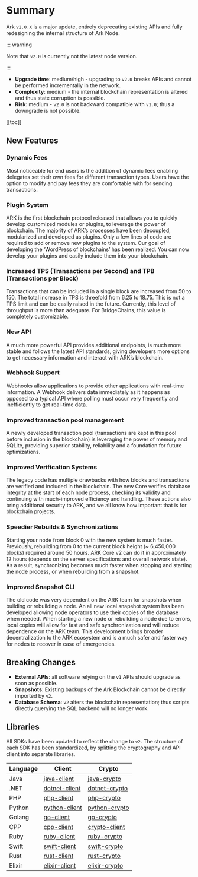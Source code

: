 # Summary

Ark `v2.0.X` is a major update, entirely deprecating existing APIs and fully redesigning the internal structure of Ark Node. 

::: warning

Note that `v2.0` is currently not the latest node version.

:::

* **Upgrade time**: medium/high - upgrading to `v2.0` breaks APIs and cannot be performed incrementally in the network.
* **Complexity**: medium - the internal blockchain representation is altered and thus state corruption is possible.
* **Risk**: medium - `v2.0` is not backward compatible with `v1.0`; thus a downgrade is not possible.

[[toc]]

## New Features

### Dynamic Fees 

Most noticeable for end users is the addition of dynamic fees enabling delegates set their own fees for different transaction types. Users have the option to modify and pay fees they are comfortable with for sending transactions.

### Plugin System 

ARK is the first blockchain protocol released that allows you to quickly develop customized modules or plugins, to leverage the power of blockchain. The majority of ARK’s processes have been decoupled, modularized and developed as plugins. Only a few lines of code are required to add or remove new plugins to the system. Our goal of developing the ‘WordPress of blockchains’ has been realized. You can now develop your plugins and easily include them into your blockchain.

### Increased TPS (Transactions per Second) and TPB (Transactions per Block)

Transactions that can be included in a single block are increased from 50 to 150. The total increase in TPS is threefold from 6.25 to 18.75. This is not a TPS limit and can be easily raised in the future. Currently, this level of throughput is more than adequate. For BridgeChains, this value is completely customizable.

### New API 

A much more powerful API provides additional endpoints, is much more stable and follows the latest API standards, giving developers more options to get necessary information and interact with ARK’s blockchain.

### Webhook Support 

 Webhooks allow applications to provide other applications with real-time information. A Webhook delivers data immediately as it happens as opposed to a typical API where polling must occur very frequently and inefficiently to get real-time data.

### Improved transaction pool management 

A newly developed transaction pool (transactions are kept in this pool before inclusion in the blockchain) is leveraging the power of memory and SQLite, providing superior stability, reliability and a foundation for future optimizations.

### Improved Verification Systems 

The legacy code has multiple drawbacks with how blocks and transactions are verified and included in the blockchain. The new Core verifies database integrity at the start of each node process, checking its validity and continuing with much-improved efficiency and handling. These actions also bring additional security to ARK, and we all know how important that is for blockchain projects.

### Speedier Rebuilds & Synchronizations 

Starting your node from block 0 with the new system is much faster. Previously, rebuilding from 0 to the current block height (~ 6,450,000 blocks) required around 50 hours. ARK Core v2 can do it in approximately 12 hours (depends on the server specifications and overall network state). As a result, synchronizing becomes much faster when stopping and starting the node process, or when rebuilding from a snapshot.

### Improved Snapshot CLI

The old code was very dependent on the ARK team for snapshots when building or rebuilding a node. An all new local snapshot system has been developed allowing node operators to use their copies of the database when needed. When starting a new node or rebuilding a node due to errors, local copies will allow for fast and safe synchronization and will reduce dependence on the ARK team. This development brings broader decentralization to the ARK ecosystem and is a much safer and faster way for nodes to recover in case of emergencies.

## Breaking Changes

- **External APIs**: all software relying on the `v1` APIs should upgrade as soon as possible.
- **Snapshots**: Existing backups of the Ark Blockchain cannot be directly imported by `v2`.
- **Database Schema**: `v2` alters the blockchain representation; thus scripts directly querying the SQL backend will no longer work.

## Libraries

All SDKs have been updated to reflect the change to `v2`. The structure of each SDK has been standardized, by splitting the cryptography and API client into separate libraries.

| Language | Client                                                         | Crypto                                                         |
|----------|----------------------------------------------------------------|----------------------------------------------------------------|
| Java     | [java-client](https://github.com/ArkEcosystem/java-client)     | [java-crypto](https://github.com/ArkEcosystem/java-crypto)     |
| .NET     | [dotnet-client](https://github.com/ArkEcosystem/dotnet-client) | [dotnet-crypto](https://github.com/ArkEcosystem/dotnet-crypto) |
| PHP      | [php-client](https://github.com/ArkEcosystem/php-client)       | [php-crypto](https://github.com/ArkEcosystem/php-crypto)       |
| Python   | [python-client](https://github.com/ArkEcosystem/python-client) | [python-crypto](https://github.com/ArkEcosystem/python-client) |
| Golang   | [go-client](https://github.com/ArkEcosystem/go-client)         | [go-crypto](https://github.com/ArkEcosystem/go-crypto)         |
| CPP      | [cpp-client](https://github.com/ArkEcosystem/cpp-client)       | [crypto-client](https://github.com/ArkEcosystem/cpp-crypto)    |
| Ruby     | [ruby-client](https://github.com/ArkEcosystem/ruby-client)     | [ruby-crypto](https://github.com/ArkEcosystem/ruby-crypto)     |
| Swift    | [swift-client](https://github.com/ArkEcosystem/swift-client)   | [swift-crypto](https://github.com/ArkEcosystem/swift-crypto)   |
| Rust     | [rust-client](https://github.com/ArkEcosystem/rust-client)     | [rust-crypto](https://github.com/ArkEcosystem/rust-crypto)     |
| Elixir   | [elixir-client](https://github.com/ArkEcosystem/elixir-client) | [elixir-crypto](https://github.com/ArkEcosystem/elixir-crypto) |